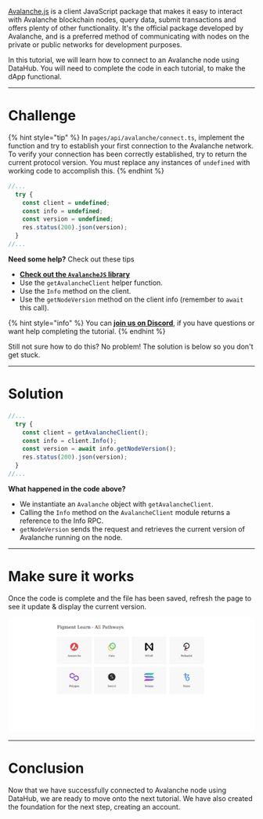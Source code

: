 [Avalanche.js](https://github.com/ava-labs/avalanchejs) is a client JavaScript package that makes it easy to interact with Avalanche blockchain nodes, query data, submit transactions and offers plenty of other functionality. It's the official package developed by Avalanche, and is a preferred method of communicating with nodes on the private or public networks for development purposes.

In this tutorial, we will learn how to connect to an Avalanche node using DataHub. You will need to complete the code in each tutorial, to make the dApp functional.  

------------------------

# Challenge

{% hint style="tip" %}
In `pages/api/avalanche/connect.ts`, implement the function and try to establish your first connection to the Avalanche network. To verify your connection has been correctly established, try to return the current protocol version. You must replace any instances of `undefined` with working code to accomplish this.
{% endhint %}

```typescript
//...
  try {
    const client = undefined;
    const info = undefined;
    const version = undefined;
    res.status(200).json(version);
  }
//...
```

**Need some help?** Check out these tips
* [**Check out the `AvalancheJS` library**](https://github.com/ava-labs/avalanchejs)
* Use the `getAvalancheClient` helper function.
* Use the `Info` method on the client.
* Use the `getNodeVersion` method on the client info (remember to `await` this call).

{% hint style="info" %}
You can [**join us on Discord**](https://discord.gg/fszyM7K), if you have questions or want help completing the tutorial.
{% endhint %}

Still not sure how to do this? No problem! The solution is below so you don't get stuck.

------------------------

# Solution

```typescript
//...
  try {
    const client = getAvalancheClient();
    const info = client.Info();
    const version = await info.getNodeVersion();
    res.status(200).json(version);
  }
//...
```

**What happened in the code above?**

* We instantiate an `Avalanche` object with `getAvalancheClient`.
* Calling the `Info` method on the `AvalancheClient` module returns a reference to the Info RPC.
* `getNodeVersion` sends the request and retrieves the current version of Avalanche running on the node.

------------------------

# Make sure it works

Once the code is complete and the file has been saved, refresh the page to see it update & display the current version.

![](../../../.gitbook/assets/pathways/avalanche/avalanche-connect.gif)

-------------------------

# Conclusion

Now that we have successfully connected to Avalanche node using DataHub, we are ready to move onto the next tutorial. We have also created the foundation for the next step, creating an account.

